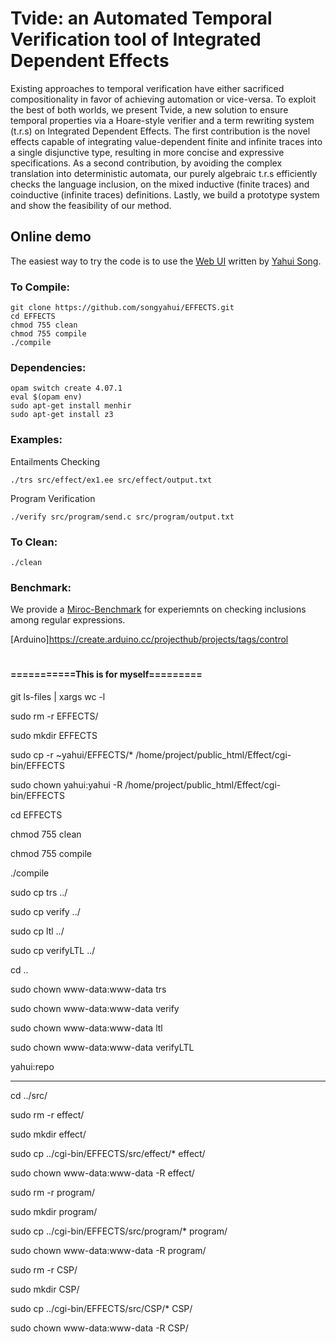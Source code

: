 # Tvide: an Automated Temporal Verification tool of Integrated Dependent Effects

Existing approaches to temporal verification have either sacrificed compositionality in favor of achieving automation or vice-versa. To exploit the best of both worlds, we present Tvide, a new solution to ensure temporal properties via a Hoare-style verifier and a term rewriting system (t.r.s) on Integrated Dependent Effects. The first contribution is the novel effects capable of integrating value-dependent finite and infinite traces into a single disjunctive type, resulting in more concise and expressive specifications. As a second contribution, by avoiding the complex translation into deterministic automata, our purely algebraic t.r.s efficiently checks the language inclusion, on the mixed inductive (finite traces) and coinductive (infinite traces) definitions. Lastly, we build a prototype system and show the feasibility of our method.

## Online demo

The easiest way to try the code is to use the [Web UI](http://loris-5.d2.comp.nus.edu.sg/EffectNew/index.html?ex=send_valid&type=c&options=sess) written
by [Yahui Song](https://www.comp.nus.edu.sg/~yahuis/).

### To Compile:

```
git clone https://github.com/songyahui/EFFECTS.git
cd EFFECTS
chmod 755 clean 
chmod 755 compile 
./compile
```

### Dependencies:

```
opam switch create 4.07.1
eval $(opam env)
sudo apt-get install menhir
sudo apt-get install z3
```

### Examples:

Entailments Checking 

```
./trs src/effect/ex1.ee src/effect/output.txt 
```

Program Verification

```
./verify src/program/send.c src/program/output.txt
```

### To Clean:

``` 
./clean
```

### Benchmark:

We provide a [Miroc-Benchmark](http://loris-5.d2.comp.nus.edu.sg/Effect/BenchMark.zip) for experiemnts on checking inclusions among regular expressions.

[Arduino]https://create.arduino.cc/projecthub/projects/tags/control

# 


#### ===========This is for myself=========




git ls-files | xargs wc -l

sudo rm -r EFFECTS/

sudo mkdir EFFECTS

sudo cp -r  ~yahui/EFFECTS/* /home/project/public_html/Effect/cgi-bin/EFFECTS

sudo chown yahui:yahui -R /home/project/public_html/Effect/cgi-bin/EFFECTS

cd EFFECTS

chmod 755 clean

chmod 755 compile


./compile

sudo cp trs ../

sudo cp verify ../

sudo cp ltl ../

sudo cp verifyLTL ../

cd ..

sudo chown www-data:www-data trs 

sudo chown www-data:www-data verify

sudo chown www-data:www-data ltl

sudo chown www-data:www-data verifyLTL

yahui:repo

----------------------

cd ../src/

sudo rm -r effect/

sudo mkdir effect/

sudo cp ../cgi-bin/EFFECTS/src/effect/* effect/

sudo chown www-data:www-data -R effect/

sudo rm -r program/

sudo mkdir program/

sudo cp ../cgi-bin/EFFECTS/src/program/* program/

sudo chown www-data:www-data -R program/

sudo rm -r CSP/

sudo mkdir CSP/

sudo cp ../cgi-bin/EFFECTS/src/CSP/* CSP/

sudo chown www-data:www-data -R CSP/


